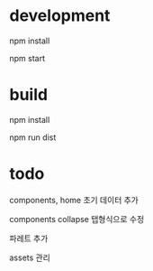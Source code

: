 # development

npm install

npm start

# build

npm install

npm run dist

# todo

components, home 초기 데이터 추가

components collapse 탭형식으로 수정

파레트 추가

assets 관리